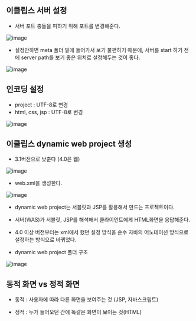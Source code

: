 
## 이클립스 서버 설정

- 서버 포트 충돌을 피하기 위해 포트를 변경해준다.

![image](https://user-images.githubusercontent.com/77392444/121446105-c6758000-c9cd-11eb-8def-a766ba32ff7c.png)


- 설정안하면 meta 폴더 밑에 들어가서 보기 불편하기 때문에, 서버를 start 하기 전에 server path를 보기 좋은 위치로 설정해두는 것이 좋다.

![image](https://user-images.githubusercontent.com/77392444/121446143-e0af5e00-c9cd-11eb-9573-179bf2860917.png)


## 인코딩 설정

- project : UTF-8로 변경
- html, css, jsp : UTF-8로 변경

![image](https://user-images.githubusercontent.com/77392444/121448669-17d43e00-c9d3-11eb-8005-f86cb07ea797.png)



## 이클립스 dynamic web project 생성

- 3.1버전으로 낮춘다 (4.0은 웹)

![image](https://user-images.githubusercontent.com/77392444/121446340-44398b80-c9ce-11eb-8875-05dfca899215.png)

- web.xml을 생성한다.

![image](https://user-images.githubusercontent.com/77392444/121446493-98447000-c9ce-11eb-855e-9adb42cea94e.png)

- dynamic web project는 서블릿과 JSP를 활용해서 만드는 프로젝트이다.

- 서버(WAS)가 서블릿, JSP를 해석해서 클라이언트에게 HTML화면을 응답해준다.

- 4.0 이상 버전부터는 xml에서 했던 설정 방식을 순수 자바의 어노테이션 방식으로 설정하는 방식으로 바뀌었다.

- dynamic web project 폴더 구조

![image](https://user-images.githubusercontent.com/77392444/121448761-4b16cd00-c9d3-11eb-9ab8-84b04fe09cfe.png)



## 동적 화면 vs 정적 화면

- 동적 : 사용자에 따라 다른 화면을 보여주는 것 (JSP, 자바스크립트)

- 정적 : 누가 들어오던 간에 똑같은 화면이 보이는 것(HTML)

